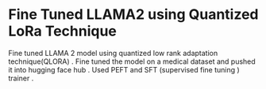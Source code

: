 # Fine Tuned LLAMA2 using Quantized LoRa Technique

Fine tuned LLAMA 2 model  using quantized low rank adaptation technique(QLORA)  .
Fine tuned the model on a medical dataset and pushed it into hugging face hub .
Used PEFT and SFT (supervised fine tuning )  trainer .
